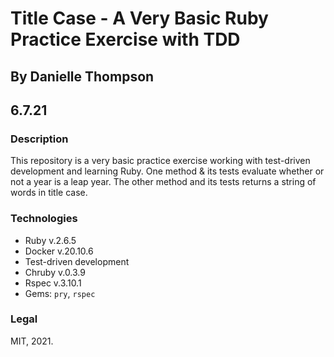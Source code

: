 # Title Case - A Very Basic Ruby Practice Exercise with TDD

## By Danielle Thompson

## 6.7.21

### Description

This repository is a very basic practice exercise working with test-driven development and learning Ruby. One method & its tests evaluate whether or not a year is a leap year. The other method and its tests returns a string of words in title case.

### Technologies

- Ruby v.2.6.5
- Docker v.20.10.6
- Test-driven development
- Chruby v.0.3.9
- Rspec v.3.10.1
- Gems: `pry`, `rspec`

### Legal

MIT, 2021.